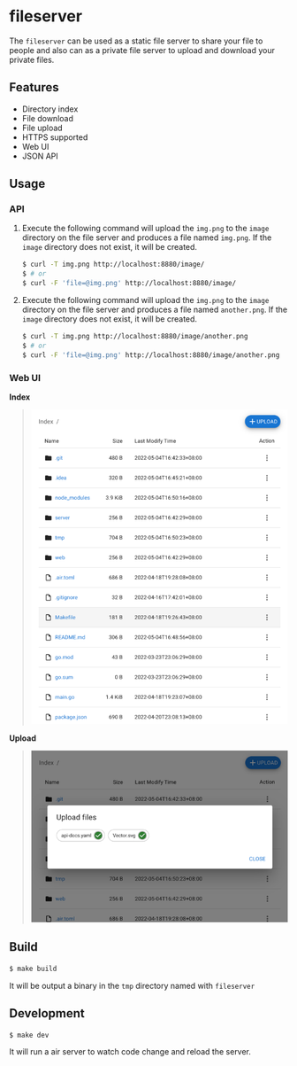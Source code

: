 # fileserver

The `fileserver` can be used as a static file server to share your file to people and also can as a private file server to upload and download your private files.

## Features
- Directory index
- File download
- File upload
- HTTPS supported
- Web UI
- JSON API

## Usage
### API
1. Execute the following command will upload the `img.png` to the `image` directory on the file server and produces a file named `img.png`. If the `image` directory does not exist, it will be created.
    ```bash
    $ curl -T img.png http://localhost:8880/image/
    $ # or
    $ curl -F 'file=@img.png' http://localhost:8880/image/
    ```

2. Execute the following command will upload the `img.png` to the `image` directory on the file server and produces a file named `another.png`. If the `image` directory does not exist, it will be created.
    ```bash
    $ curl -T img.png http://localhost:8880/image/another.png
    $ # or
    $ curl -F 'file=@img.png' http://localhost:8880/image/another.png
    ```

### Web UI
**Index**
> ![Index](img/index.png)

**Upload**
> ![Upload](img/upload.png)

## Build
```bash
$ make build
```
It will be output a binary in the `tmp` directory named with `fileserver`

## Development
```bash
$ make dev
```
It will run a air server to watch code change and reload the server.